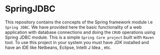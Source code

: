 # SpringJDBC
This repository contains the concepts of the Spring framework module i.e `Spring JDBC`.
We have provided here the basic functionality of a web application with database connections and doing the `CRUD` operations using Spring JDBC module.
This is a simple `Spring Core project` built with `Maven` tool.
To use this project in your system you must have JDK installed and have an IDE like Netbeans, Eclipse, Intelli J Idea , etc.
